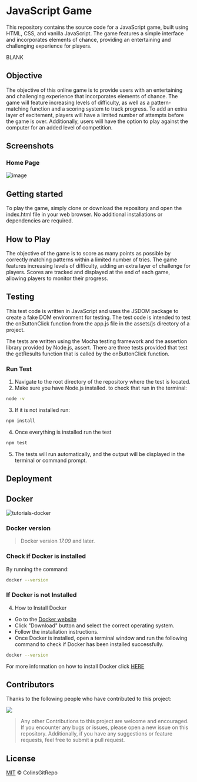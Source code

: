 # JavaScript Game

This repository contains the source code for a JavaScript game, built using HTML, CSS, and vanilla JavaScript. The game features a simple interface and incorporates elements of chance, providing an entertaining and challenging experience for players.  

BLANK

## Objective

The objective of this online game is to provide users with an entertaining and challenging experience that incorporates elements of chance. The game will feature increasing levels of difficulty, as well as a pattern-matching function and a scoring system to track progress. To add an extra layer of excitement, players will have a limited number of attempts before the game is over. Additionally, users will have the option to play against the computer for an added level of competition.


## Screenshots

### Home Page

![image](https://user-images.githubusercontent.com/56481190/158012848-99ed2052-e5a6-4893-881b-d7368a916c0f.png)


## Getting started

To play the game, simply clone or download the repository and open the index.html file in your web browser. No additional installations or dependencies are required.


## How to Play
The objective of the game is to score as many points as possible by correctly matching patterns within a limited number of tries. The game features increasing levels of difficulty, adding an extra layer of challenge for players. Scores are tracked and displayed at the end of each game, allowing players to monitor their progress.



## Testing
This test code is written in JavaScript and uses the JSDOM package to create a fake DOM environment for testing. The test code is intended to test the onButtonClick function from the app.js file in the assets/js directory of a project.

The tests are written using the Mocha testing framework and the assertion library provided by Node.js, assert. There are three tests provided that test the getResults function that is called by the onButtonClick function.

### Run Test
1. Navigate to the root directory of the repository where the test is located.
2. Make sure you have Node.js installed. to check that run in the terminal:
```sh
node -v
```
3. If it is not installed run:
```sh
npm install
```
4. Once everything is installed run the test 
```sh
npm test
```
5. The tests will run automatically, and the output will be displayed in the terminal or command prompt.


## Deployment


## Docker
![tutorials-docker](https://user-images.githubusercontent.com/45858960/230604592-fdb0e79c-1367-4a38-a574-27025152bdb0.png)

### Docker version
> Docker version *17.09* and later.

### Check if Docker is installed

By running the command:

```sh
docker --version
```
### If Docker is not Installed

4. How to Install Docker
- Go to the [Docker website](https://www.docker.com/products/docker-desktop)
- Click "Download" button and select the correct operating system.
- Follow the installation instructions.
- Once Docker is installed, open a terminal window and run the following command to check if Docker has been installed successfully.
```sh
docker --version
```
For more information on how to install Docker click [HERE](https://docs.docker.com/get-docker/)



## Contributors

Thanks to the following people who have contributed to this project: 

<a href="https://github.com/COLINSGITREPO/javascript-game/graphs/contributors">
  <img src="https://contrib.rocks/image?repo=COLINSGITREPO/javascript-game" />
</a>


> Any other Contributions to this project are welcome and encouraged. If you encounter any bugs or issues, please open a new issue on this repository. Additionally, if you have any suggestions or feature requests, feel free to submit a pull request.

## License

[MIT](LICENSE) © ColinsGitRepo
